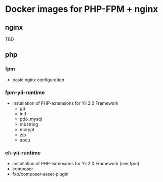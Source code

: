 Docker images for PHP-FPM + nginx
=================================

nginx
-----

TBD

php
---

### fpm

 - basic nginx configuration

### fpm-yii-runtime

 - installation of PHP-extensions for Yii 2.0 Framework
   - gd
   - intl
   - pdo_mysql
   - mbstring
   - mcrypt
   - zip
   - apcu
  
### cli-yii-runtime

 - installation of PHP-extensions for Yii 2.0 Framework (see fpm)
 - composer
 - fxp/composer-asset-plugin